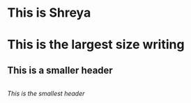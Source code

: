 # <h1> This is Shreya
# <h1> This is the largest size writing
## <h2> This is a smaller header
###### <h6> This is the smallest header
